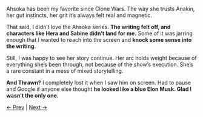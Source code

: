 Ahsoka has been my favorite since Clone Wars. The way she trusts Anakin, her gut instincts, her grit it’s always felt real and magnetic.

That said, I didn’t love the Ahsoka series. **The writing felt off, and characters like Hera and Sabine didn’t land for me.** Some of it was jarring enough that I wanted to reach into the screen and **knock some sense into the writing.**

Still, I was happy to see her story continue. Her arc holds weight because of everything she’s been through, not because of the show’s execution. She’s a rare constant in a mess of mixed storytelling.

**And Thrawn?** I completely lost it when I saw him on screen. Had to pause and Google if anyone else thought **he looked like a blue Elon Musk. Glad I wasn’t the only one.**

[← Prev](Chapter%2012%20-%20Boba%20Fett) | [Next →](Chapter%2014%20-%20Skeleton%20Crew)
